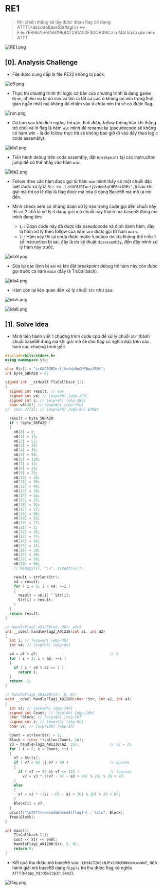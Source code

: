 # RE1

> Khi chiến thắng sẽ lấy được đoạn flag có dạng: ATTT{<decodeBase58(flag)>} <-> File:7FBB625F8793198942C61A50F3DOB49C.zip Mật khẩu giải nén: ATTT

![RE1.png](./images/RE1.png)

## [0]. Analysis Challenge

- File được cung cấp là file PE32 không bị pack.

![cff.png](./images/cff.png)

- Thực thi chương trình thì logic cơ bản của chương trình là dạng game `Mine`, nhiệm vụ là dò mìn và tìm ra tất cả các ô không có mìn trong thời gian ngắn nhất mà không dò nhầm vào ô chứa mìn thì sẽ có được flag.

![run.png](./images/run.png)

- Cơ bản sau khi dịch ngược thì xác định được follow thông báo khi thắng trò chơi và in flag là hàm `win` mình đã rename lại (pseudocode sẽ không có hàm win - là do follow thực thi sẽ không bao giờ đi vào đấy theo logic code assembly).

![ida1.png](./images/ida1.png)

- Tiến hành debug trên code assembly, đặt `breakpoint` tại các instruciton jump để có thể nhảy vào hàm `win`.

![ida2.png](./images/ida2.png)

- Follow theo các hàm được gọi từ hàm `win` mình thấy có một chuỗi đặc biệt được xử lý là `Str db 'LcKUC8JBInrfjVzdeb8qCHE8ozXSMt',0` sau khi giải mã thì có lẽ đây là flag được mã hóa ở dạng Base58 mà mô tả nói đến.

- Mình check xem có những đoạn xử lý nào trong code gọi đến chuỗi này thì có 2 chỗ là xử lý ở dạng giải mã chuỗi này thành mã base58 đúng mà mình đang tìm:
  - `1.`: Đoạn code này đã được ida pseudocode và định danh hàm, đây là hàm xử lý theo follow của hàm `win` được gọi từ hàm `main`.
  - `2.`: Hàm này thì lại chưa được make function do ida không thể hiểu 1 số instruction bị sai, đây là do kỹ thuật `disassembly`, đến đây mình xử lý hàm này trước.

![ida3.png](./images/ida3.png)

- Sửa lại các lệnh bị sai và khi đặt breakpoint debug thì hàm này còn được gọi trước cả hàm `main` (đây là TlsCallback).

![ida4.png](./images/ida4.png)

- Hàm còn lại liên quan đến xử lý chuỗi `Str` như sau:

![ida5.png](./images/ida5.png)

![ida6.png](./images/ida6.png)

## [1]. Solve Idea

- Mình tiến hành viết 1 chương trình code cpp để xử lý chuỗi `Str` thành chuỗi base58 đúng mà khi giải mã sẽ cho flag có nghĩa dựa trên các hàm của chương trình gốc.

```cpp
#include<bits/stdc++.h>
using namespace std;

char Str[] = "LcKUC8JBInrfjVzdeb8qCHE8ozXSMt";
int byte_5BFA20 = 0;

signed int __stdcall TlsCallback_1()
{
  signed int result; // eax
  signed int v4; // [esp+0h] [ebp-2Ch]
  signed int i; // [esp+4h] [ebp-28h]
  char v6[30]; // [esp+8h] [ebp-24h]
//  char v7[2]; // [esp+24h] [ebp-8h] BYREF

  result = byte_5BFA20;
  if ( !byte_5BFA20 )
  {
    v6[0] = 0;
    v6[1] = 13;
    v6[2] = 51;
    v6[3] = 28;
    v6[4] = 16;
    v6[5] = 98;
    v6[6] = 120;
    v6[7] = 13;
    v6[8] = 26;
    v6[9] = 29;
    v6[10] = 36;
    v6[11] = 36;
    v6[12] = 44;
    v6[13] = 34;
    v6[14] = 56;
    v6[15] = 28;
    v6[16] = 92;
    v6[17] = 17;
    v6[18] = 96;
    v6[19] = 62;
    v6[20] = 12;
    v6[21] = 2;
    v6[22] = 36;
    v6[23] = 77;
    v6[24] = 10;
    v6[25] = 11;
    v6[26] = 50;
    v6[27] = 28;
    v6[28] = 59;
    v6[29] = 60;
    // memcpy(v7, ";<", sizeof(v7));

    result = strlen(Str);
    v4 = result;
    for ( i = 0; i < v4; ++i )
    {
      result = v6[i] ^ Str[i];
      Str[i] = result;
    }
  }
  return result;
}

// handleFlag2_A91230(a2, 26); a2=5
int __cdecl handleFlag2_A91230(int a1, int a2)
{
  int i; // [esp+0h] [ebp-4h]
  int v4; // [esp+Ch] [ebp+8h]

  v4 = a1 % a2;                                 // 5
  for ( i = 1; i < a2; ++i )
  {
    if ( i * v4 % a2 == 1 )
      return i;
  }
  return -1;
}

// handleFlag1_A91280(Str, 5, 8);
void __cdecl handleFlag1_A91280(char *Str, int a2, int a3)
{
  int v3; // [esp+0h] [ebp-14h]
  signed int Count; // [esp+4h] [ebp-10h]
  char *Block; // [esp+8h] [ebp-Ch]
  signed int i; // [esp+Ch] [ebp-8h]
  char v7; // [esp+13h] [ebp-1h]

  Count = strlen(Str) + 1;
  Block = (char *)calloc(Count, 1u);
  v3 = handleFlag2_A91230(a2, 26);              // v3 = 21
  for ( i = 0; i < Count; ++i )
  {
    v7 = Str[i];
    if ( v7 < 65 || v7 > 90 )                   // upcase
    {
      if ( v7 >= 97 && v7 <= 122 )              // lowcase
        v7 = v3 * ((v7 - 97 - a3 + 26) % 26) % 26 + 97;
    }
    else
    {
      v7 = v3 * ((v7 - 65 - a3 + 26) % 26) % 26 + 65;
    }
    Block[i] = v7;
  }
  printf("\nATTT{<decodeBase58(flag)>} : %s\n", Block);
  free(Block);
}

int main(){
	TlsCallback_1();
	cout << Str << endl;
	handleFlag1_A91280(Str, 5, 8);
	return 0;
}
```

- Kết quả thu được mã base58 sau : `LbdACT2WCcNJPxJd9cDWWVosumvWnF`, tiến hành giải mã base58 dạng `Ripple` thì thu được flag có nghĩa `ATTT{H4ppy_M1n35w33p3r_64m3}`.

![flag.png](./images/flag.png)
